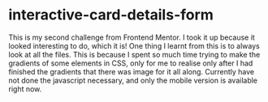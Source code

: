 # interactive-card-details-form
This is my second challenge from Frontend Mentor.
I took it up because it looked interesting to do, which it is!
One thing I learnt from this is to always look at all the files. This is because I spent so much time trying to make the gradients of some elements in CSS, only for me to realise only after I had finished the gradients that there was image for it all along.
Currently have not done the javascript necessary, and only the mobile version is available right now.
